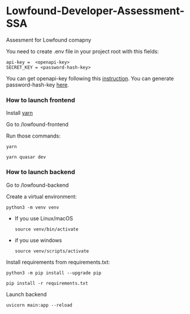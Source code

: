 # Lowfound-Developer-Assessment-SSA
Assesment for Lowfound comapny


You need to create .env file in your project root with this fields:
```
api-key =  <openapi-key>
SECRET_KEY = <password-hash-key>
```
You can get openapi-key following this [instruction](https://help.socialintents.com/article/188-how-to-find-your-openai-api-key-for-chatgpt).
You can generate  password-hash-key [here](https://emn178.github.io/online-tools/sha256.html).
### How to launch frontend

Install [yarn](https://classic.yarnpkg.com/en/docs/install#windows-stable)

Go to /lowfound-frontend

Run those commands: 

```
yarn
```

```
yarn quasar dev
```
### How to launch backend

Go to /lowfound-backend

Create a virtual environment:

```
python3 -m venv venv
```

* If you use Linux/macOS

    ```
    source venv/bin/activate
    ```

* if you use windows

    ```
    source venv/scripts/activate
    ```


Install requirements from  requirements.txt:

```
python3 -m pip install --upgrade pip
```

```
pip install -r requirements.txt
```

Launch backend
```
uvicorn main:app --reload
```
